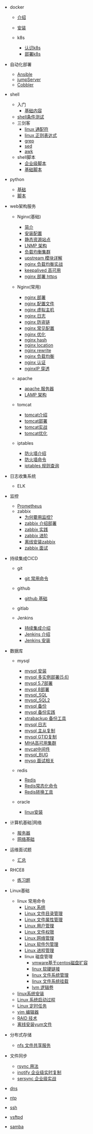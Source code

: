 <!-- docs/_sidebar.md -->
- docker
  - [介绍](/云计算/docker/docker.md)
  - [安装](/云计算/docker/install.md)


  
  - k8s
    - [认识k8s](/云计算/k8s/基础/认识k8s.md)
    - [部署k8s](/云计算/k8s/基础/部署k8s.md)





- 自动化部署
  - [Ansible](/zidonghuayunwei/Ansible/ansible_zongjie.md)
  - [jumpServer](/zidonghuayunwei/jumperserver/jumperserver.md)
  - [Cobbler](/zidonghuayunwei/zidongzhuangji/Cobbler.md)




- shell 
  - 入门
    - [基础内容](/shell/shell_jichu/jichuzhishi.md)
  - [shell条件测试](/shell/shell_tiaojianceshi.md)
  - 三剑客
    - [linux 通配符](/shell/sanjianke/linux_tongbeifu.md)
    - [linux 正则表达式](/shell/sanjianke/linux_zhengze.md)
    - [grep](/shell/sanjianke/grep.md)
    - [sed](/shell/sanjianke/sed.md)
    - [awk](/shell/sanjianke/awk.md)
  - shell脚本
    - [企业级脚本](/shell/shellpro/shell_qiye.md)
    - [基础脚本](/shell/shelldemo.md)
 
 - python
   - [基础](/python/python.md)
   - [脚本](/python/Basic_script.md)

- web架构服务

  - Nginx(基础)
    - [简介](/web服务/nginx/nginx介绍.md)
    - [安装配置](/web服务/nginx/Nginx安装配置.md)
    - [静态资源站点](/web服务/nginx/静态资源站点.md)
    - [LNMP 架构](/web服务/nginx/lnmp架构.md)
    - [负载均衡集群](/web服务/nginx/负载均衡集群.md)
    - [upstream 模块详解](/web服务/nginx/upstream模块详解.md)
    - [nginx 负载均衡实战](/web服务/nginx/nginx负载均衡实战.md)
    - [keepalived 高可用](/web服务/nginx/高可用keeplived.md)
    - [nginx 部署 https](/web服务/nginx/Nginx部署HTTPS.md)
  - Nginx(常用)
    - [nginx 部署](/web服务/nginx使用/nginx部署.md)
    - [nginx 配置文件](/web服务/nginx使用/nginx配置文件.md)
    - [nginx 虚拟主机](/web服务/nginx使用/nginx虚拟主机.md)
    - [nginx 日志](/web服务/nginx使用/日志.md)
    - [nginx 防盗链](/web服务/nginx使用/nginx防盗链.md)
    - [nginx 常见配置](/web服务/nginx使用/nginx常见配置.md)
    - [nginx 优化](/web服务/nginx使用/nginx优化.md)
    - [nginx hash](/web服务/nginx使用/nginx_hash.md)
    - [nginx location](/web服务/nginx使用/nginx_location.md)
    - [nginx rewrite](/web服务/nginx使用/nginx_rewrite.md)
    - [nginx 负载均衡](/web服务/nginx使用/nginx负载均衡.md)
    - [nginx 认证](/web服务/nginx使用/nginx认证.md)
    - [nginxIP 穿透](/web服务/nginx使用/nginx_ip透传.md)

  - apache
    - [apache 服务器](/web服务/apache/apache.md)
    - [LAMP 架构](/web服务/apache/LNMP.md)
  - tomcat
    - [tomcat介绍](/web服务/tomcat/tomcat_jieshao.md)
    - [tomcat部署](/web服务/tomcat/tomcat_bushu.md)
    - [tomcat实战](/web服务/tomcat/tomcat_shizhan.md)
    - [tomcat优化](/web服务/tomcat/tomcat_shizhan.md)

  - iptables

    - [防火墙介绍](/web服务/linux防火墙/防火墙介绍.md)
    - [防火墙命令](/web服务/linux防火墙/防火墙命令.md)
    - [iptables 规则查询](/web服务/linux防火墙/iptables规则查询.md)
    <!-- - [iptables 规则管理](/web服务/linux防火墙/iptables规则管理.md) -->
    <!-- - [iptables 进阶](/web服务/linux防火墙/iptables进阶.md) -->

 

 
  


- 日志收集系统

  - ELK


- 监控
  - [Prometheus](/监控/Prometheus/Prometheus_.md)
  - zabbix
    - [为何要用监控?](/监控/weiheyaojiankong.md)
    - [zabbix 介绍部署](/监控/zabbix_jieshaobushu.md)
    - [zabbix 实践](/监控/zabbix_shijian.md)
    - [zabbix 进阶](/监控/zabbix_jinjie.md)
    - [离线安装zabbix](/监控/zabbix_lixiananzhuang.md)
    - [zabbix 面试](/监控/zabbix_mianshi.md)



- 持续集成CICD
  - git 
    - [git 常用命令](/git/git使用/git常用命令.md)
  - github
    - [github 基础](/git/github/github基础.md)
  - gitlab

  - Jenkins
    - [持续集成介绍](/Jenkins/持续集成介绍.md)
    - [Jenkins 介绍](/Jenkins/Jenkins介绍.md)
    - [Jenkins 安装](/Jenkins/Jenkins安装.md)

- 数据库

  - mysql

    - [mysql 安装](/数据库/mysql/mysql安装.md)
    - [mysql 多实例部署(5.6)](/数据库/mysql/mysql多实例.md)
    - [mysql 5.7部署](/数据库/mysql/mysql5.7_erjinzhibushu.md)
    - [mysql 8部署](/数据库/mysql/mysql_8bushu.md)
    - [mysql_SQL](/数据库/mysql/mysql_SQL.md)
    - [mysql_SQL2](/数据库/mysql/mysql_SQL2.md)
    - [mysql 备份](/数据库/mysql/mysql数据备份.md)
    - [mysql 备份实践](/数据库/mysql/mysql备份实践.md)
    - [xtrabackup 备份工具](/数据库/mysql/xtrabackup_备份.md)
    - [mysql 日志](/数据库/mysql/mysql日志.md)
    - [mysql 主从复制](/数据库/mysql/mysql主从复制.md)
    - [mysql GTID复制](/数据库/mysql/GTID_fuzhi.md)
    - [MHA高可用集群](/数据库/mysql/MHA.md)
    - [mycat中间件](/数据库/mysql/mysql_mycat.md)
    - [mysql_BUG](/数据库/mysql/mysql_BUG.md)
    - [mysq 面试相关](/数据库/mysql/mysql面试.md)

  - redis

    - [Redis](/数据库/redis/Redis.md)
    - [Redis常态化命令](/数据库/redis/redis_changyong.md)
    - [Redis转换工具](/数据库/redis/redis-rdb-tools的安装与使用.md)
    
 
  
  - oracle
    <!-- - [安装](/数据库/oracle/oracle_download.md) -->
    - [linux安装](/数据库/oracle/oralce19c.md)


- 计算机基础|网络

  - [服务器](/计算机基础/服务器基本知识.md)
  - [网络基础](/计算机网络/计算机网络.md)
   


- 运维面试题
  - [汇总](/运维面试题/运维面试问题汇总.md)

- RHCE8
  - [练习题](/RHCE8/练习.md)



- Linux基础 
  - linux 常用命令
    - [Linux 系统](/linux_基础/linux_命令.md)
    - [Linux 文件目录管理](/linux_基础/linux文件目录管理命令.md)
    - [Linux 文件属性管理](/linux_基础/linux文件属性与管理.md)
    - [Linux 用户管理](/linux_基础/Linux的用户管理.md)
    - [Linux 文件权限](/linux_基础/linux文件权限.md)
    - [Linux 网络管理](/linux_基础/linux网络管理命令.md)
    - [Linux 软件包管理](/linux_基础/linux软件包管理.md)
    - [Linux 进程管理](/linux_基础/linux进程管理.md)
    - linux 磁盘管理
      - [vmware基于centos磁盘扩容](/linux_基础/cipankuorong.md)
      - [linux 软硬链接](/linux_基础/linux软硬链接.md)
      - [linux 文件系统管理](/linux_基础/linux文件系统管理.md)
      - [linux 文件系统挂载](/linux_基础/文件系统挂载.md)
      - [lvm 逻辑卷](/linux_基础/lvm逻辑卷.md)
  - [linux系统安装](/linux_基础/xitonganzhuang.md)
  - [Linux 系统启动过程](/linux_基础/Linux_系统启动过程.md)
  - [Linux 定时任务](/linux_基础/linux定时任务.md)
  - [vim 编辑器](/linux_基础/vim.md)
  - [RAID 技术](/linux_基础/raid.md)
  - [离线安装yum文件](/linux_基础/yum_离线安装.md)




 - 分布式存储
    - [nfs 文件共享服务](/web服务/nfs/nfs.md)

 - 文件同步
    - [rsync 用法](/web服务/数据同步/rsync.md)
    - [inotify 企业级实时复制](/web服务/数据同步/inotify企业级实时复制实践.md)
    - [sersync 企业级实战](/web服务/数据同步/sersync用法.md)

- [dns](/web服务/dns/dns.md)
- [ntp](/web服务/ntp/ntpdate.md)
- [ssh](/web服务/ssh/ssh.md)
- [vsftpd](/web服务/vsftpd/vsftpd.md)
- [samba](/web服务/samba/samba.md)